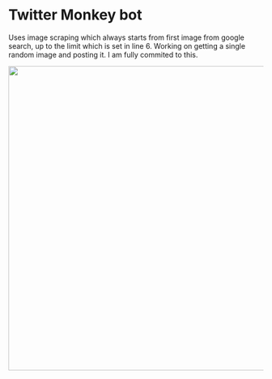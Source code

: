 
<h1>Twitter Monkey bot</h1>

<p>Uses image scraping which always starts from first image from google search, up to the limit which is set in line 6.
Working on getting a single random image and posting it.
I am fully commited to this.</p>
<img src="https://user-images.githubusercontent.com/72727072/118412689-10f02f00-b6a4-11eb-9842-7a8b2f33e23a.png" width=600>
